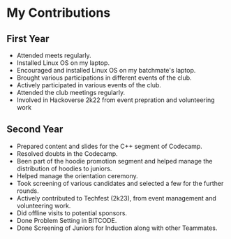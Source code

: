 # My Contributions

## First Year
- Attended meets regularly.
- Installed Linux OS on my laptop.
- Encouraged and installed Linux OS on my batchmate's laptop.
- Brought various participations in different events of the club.
- Actively participated in various events of the club.
- Attended the club meetings regularly.
- Involved in Hackoverse 2k22 from event prepration and volunteering work

## Second Year
- Prepared content and slides for the C++ segment of Codecamp.
- Resolved doubts in the Codecamp.
- Been part of the hoodie promotion segment and helped manage the distribution of hoodies to juniors.
- Helped manage the orientation ceremony.
- Took screening of various candidates and selected a few for the further rounds.
- Actively contributed to Techfest (2k23), from event management and volunteering work.
- Did offline visits to potential sponsors.
- Done Problem Setting in BITCODE.
- Done Screening of Juniors for Induction along with other Teammates.

